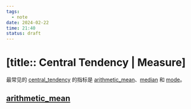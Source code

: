 ```yaml
---
tags:
  - note
date: 2024-02-22
time: 21:40
status: draft
---
```


# [title:: Central Tendency | Measure]

最常见的 [central_tendency](central_tendency) 的指标是 [arithmetic_mean](arithmetic_mean)、[median](median) 和 [mode](mode)。

## [arithmetic_mean](arithmetic_mean)

